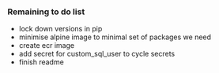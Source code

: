 ### Remaining to do list

- lock down versions in pip
- minimise alpine image to minimal set of packages we need
- create ecr image
- add secret for custom_sql_user to cycle secrets
- finish readme

